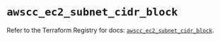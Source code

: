 # `awscc_ec2_subnet_cidr_block`

Refer to the Terraform Registry for docs: [`awscc_ec2_subnet_cidr_block`](https://registry.terraform.io/providers/hashicorp/awscc/0.70.0/docs/resources/ec2_subnet_cidr_block).
